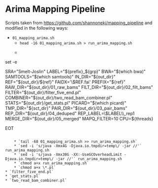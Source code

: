 # Arima Mapping Pipeline
Scripts taken from https://github.com/shannonekj/mapping_pipeline and modified in the following ways:
* `01_mapping_arima.sh`
    * `head -16 01_mapping_arima.sh > run_arima_mapping.sh`
    * ```cat << EOT >> run_arima_mapping.sh
set -e

SRA="Smelt-Joslin"
LABEL="${prefix}_${grp}"
BWA="$(which bwa)"
SAMTOOLS="$(which samtools)"
IN_DIR="${out_dir}"
REF="${out_dir}/${ref}"
FAIDX='\$REF.fai'
PREFIX="${ref}"
RAW_DIR="${out_dir}/01_raw_bams"
FILT_DIR="${out_dir}/02_filt_bams"
FILTER="${out_dir}/filter_five_end.pl"
COMBINER="${out_dir}/two_read_bam_combiner.pl"
STATS="${out_dir}/get_stats.pl"
PICARD="$(which picard)"
TMP_DIR="${sct_dir}"
PAIR_DIR="${out_dir}/03_pair_bams"
REP_DIR="${out_dir}/04_deduped"
REP_LABEL=\$LABEL\\_rep1
MERGE_DIR="${out_dir}/05_merged"
MAPQ_FILTER=10
CPU=${threads}

EOT
```

    * `tail -68 01_mapping_arima.sh >> run_arima_mapping.sh`
    * `sed -i 's/java -Xmx4G -Djava.io.tmpdir=temp\/ -jar //'` run_arima_mapping.sh 
    * `sed -i 's/java -Xmx30G -XX:-UseGCOverheadLimit -Djava.io.tmpdir=temp\/ -jar //'` run_arima_mapping.sh
    * `chmod a+x run_arima_mapping.sh`
    * `chmod a+x \*.pl`
* `filter_five_end.pl`
* `get_stats.pl`
* `two_read_bam_combiner.pl`
